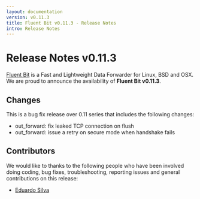 ```yaml
---
layout: documentation
version: v0.11.3
title: Fluent Bit v0.11.3 - Release Notes
intro: Release Notes
---
```


# Release Notes v0.11.3

[Fluent Bit](http://fluentbit.io) is a Fast and Lightweight Data Forwarder for Linux, BSD and OSX. We are proud to announce the availability of __Fluent Bit v0.11.3__.

## Changes

This is a bug fix release over 0.11 series that includes the following changes:

- out_forward: fix leaked TCP connection on flush
- out_forward: issue a retry on secure mode when handshake fails

## Contributors

We would like to thanks to the following people who have been involved doing coding, bug fixes, troubleshooting, reporting issues and general contributions on this release:

- [Eduardo Silva](http://github.com/edsiper)
